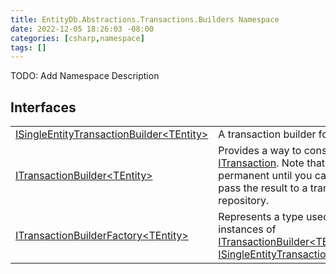 ```yaml
---
title: EntityDb.Abstractions.Transactions.Builders Namespace
date: 2022-12-05 18:26:03 -08:00
categories: [csharp,namespace]
tags: []
---
```



TODO: Add Namespace Description

## Interfaces
<table><tr><td><a href='/posts/csharp.interface.entitydb.abstractions.transactions.builders.isingleentitytransactionbuilder-1/'>ISingleEntityTransactionBuilder&lt;TEntity&gt;</a></td><td>
A transaction builder for a single entity.
</td></tr><tr><td><a href='/posts/csharp.interface.entitydb.abstractions.transactions.builders.itransactionbuilder-1/'>ITransactionBuilder&lt;TEntity&gt;</a></td><td>
Provides a way to construct an <a href='/posts/csharp.interface.entitydb.abstractions.transactions.itransaction/'>ITransaction</a>. Note that no operations are permanent until
you call <!--/posts/csharp.notimplemented.entitydb.abstractions.transactions.builders.itransactionbuilder-1.build/--><a href='#'>Build(Id)</a> and pass the result to a transaction repository.
</td></tr><tr><td><a href='/posts/csharp.interface.entitydb.abstractions.transactions.builders.itransactionbuilderfactory-1/'>ITransactionBuilderFactory&lt;TEntity&gt;</a></td><td>
Represents a type used to create instances of <a href='/posts/csharp.interface.entitydb.abstractions.transactions.builders.itransactionbuilder-1/'>ITransactionBuilder&lt;TEntity&gt;</a> or
<a href='/posts/csharp.interface.entitydb.abstractions.transactions.builders.isingleentitytransactionbuilder-1/'>ISingleEntityTransactionBuilder&lt;TEntity&gt;</a>.
</td></tr></table>
